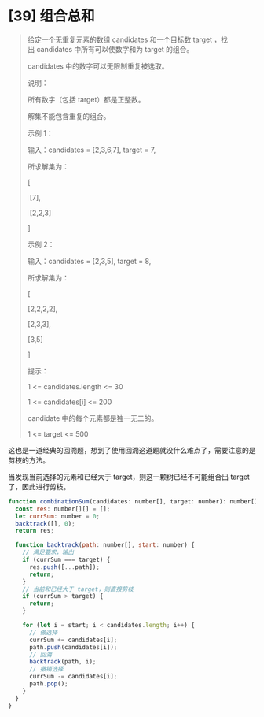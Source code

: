 # [39] 组合总和

> 给定一个无重复元素的数组 candidates 和一个目标数 target ，找出 candidates 中所有可以使数字和为 target 的组合。
>
> candidates 中的数字可以无限制重复被选取。
>
> 说明：
>
> 所有数字（包括 target）都是正整数。
>
> 解集不能包含重复的组合。
>
> 示例 1：
>
> 输入：candidates = [2,3,6,7], target = 7,
>
> 所求解集为：
>
> [
>
> ⁠ [7],
>
> ⁠ [2,2,3]
>
> ]
>
> 示例 2：
>
> 输入：candidates = [2,3,5], target = 8,
>
> 所求解集为：
>
> [
>
> [2,2,2,2],
>
> [2,3,3],
>
> [3,5]
>
> ]
>
> 提示：
>
> 1 <= candidates.length <= 30
>
> 1 <= candidates[i] <= 200
>
> candidate 中的每个元素都是独一无二的。
>
> 1 <= target <= 500

这也是一道经典的回溯题，想到了使用回溯这道题就没什么难点了，需要注意的是剪枝的方法。

当发现当前选择的元素和已经大于 target，则这一颗树已经不可能组合出 target 了，因此进行剪枝。

```js
function combinationSum(candidates: number[], target: number): number[][] {
  const res: number[][] = [];
  let currSum: number = 0;
  backtrack([], 0);
  return res;

  function backtrack(path: number[], start: number) {
    // 满足要求，输出
    if (currSum === target) {
      res.push([...path]);
      return;
    }
    // 当前和已经大于 target，则直接剪枝
    if (currSum > target) {
      return;
    }

    for (let i = start; i < candidates.length; i++) {
      // 做选择
      currSum += candidates[i];
      path.push(candidates[i]);
      // 回溯
      backtrack(path, i);
      // 撤销选择
      currSum -= candidates[i];
      path.pop();
    }
  }
}
```
